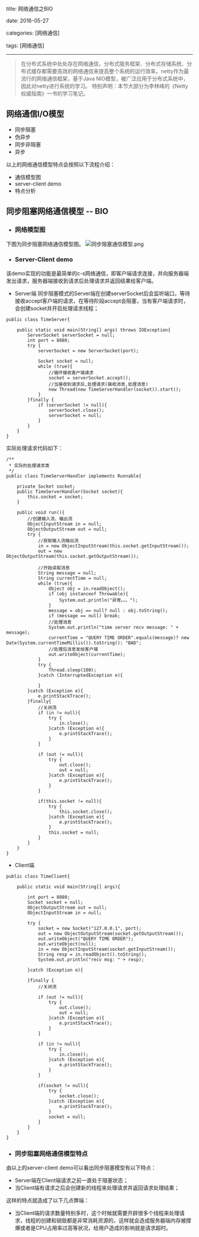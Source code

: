 title: 网络通信之BIO

date: 2016-05-27

categories: [网络通信] 

tags: [网络通信]

---
>  在分布式系统中处处存在网络通信，分布式服务框架、分布式存储系统、分布式缓存都需要高效的网络通信来提高整个系统的运行效率。netty作为最流行的网络通信框架，基于Java NIO模型，被广泛应用于分布式系统中，因此对netty进行系统的学习。
> 特别声明：本节大部分为李林峰的《Netty权威指南》一书的学习笔记。

##  网络通信I/O模型
* 同步阻塞
* 伪异步
* 同步非阻塞
* 异步

以上的网络通信模型特点会按照以下流程介绍：
* 通信模型图
* server-client demo
* 特点分析

<!--more-->

## 同步阻塞网络通信模型 -- BIO

* ### 网络模型图

下图为同步阻塞网络通信模型图。
![同步阻塞通信模型.png](http://upload-images.jianshu.io/upload_images/1938652-58f321f3baa74d2c.png?imageMogr2/auto-orient/strip%7CimageView2/2/w/1240)

* ### Server-Client demo

 该demo实现的功能是最简单的c-s网络通信，即客户端请求连接，并向服务器端发出请求，服务器端接收到请求后处理请求并返回结果给客户端。
* Server端
同步阻塞模式的Server端在创建serverSocket后会监听端口，等待接收accept客户端的请求，在等待阶段accept会阻塞，当有客户端请求时，会创建socket并开启处理请求线程；
```
public class TimeServer{

    public static void main(String[] args) throws IOException{
        ServerSocket serverSocket = null;
        int port = 8080;
        try {
            serverSocket = new ServerSocket(port);

            Socket socket = null;
            while (true){
                //循环接收客户端请求
                socket = serverSocket.accept();
                //当接收到请求后,处理请求(接收消息,处理消息)
                new Thread(new TimeServerHandler(socket)).start();
            }
        }finally {
            if (serverSocket != null){
                serverSocket.close();
                serverSocket = null;
            }
        }
    }
}
```
实际处理请求代码如下：

```
/**
 * 实际的处理请求类
 */
public class TimeServerHandler implements Runnable{

    private Socket socket;
    public TimeServerHandler(Socket socket){
        this.socket = socket;
    }

    public void run(){
        //创建输入流、输出流
        ObjectInputStream in = null;
        ObjectOutputStream out = null;
        try {
            //获取输入流输出流
            in = new ObjectInputStream(this.socket.getInputStream());
            out = new ObjectOutputStream(this.socket.getOutputStream());

            //开始读取消息
            String message = null;
            String currentTime = null;
            while (true){
                Object obj = in.readObject();
                if (obj instanceof Throwable){
                    System.out.println("异常。。。");
                }
                message = obj == null? null : obj.toString();
                if (message == null) break;
                //处理消息
                System.out.println("time server recv message: " + message);
                currentTime = "QUERY TIME ORDER".equals(message)? new Date(System.currentTimeMillis()).toString(): "BAD";
                //处理后消息发给客户端
                out.writeObject(currentTime);
            }
            try {
                Thread.sleep(100);
            }catch (InterruptedException e){

            }
        }catch (Exception e){
            e.printStackTrace();
        }finally{
            //关闭流
            if (in != null){
                try {
                    in.close();
                }catch (Exception e){
                    e.printStackTrace();
                }
            }

            if (out != null){
                try {
                    out.close();
                    out = null;
                }catch (Exception e){
                    e.printStackTrace();
                }
            }

            if(this.socket != null){
                try {
                    this.socket.close();
                }catch (Exception e){
                    e.printStackTrace();
                }
                this.socket = null;
            }
        }
    }
}
```

* Client端

```
public class TimeClient{

    public static void main(String[] args){

        int port = 8080;
        Socket socket = null;
        ObjectOutputStream out = null;
        ObjectInputStream in = null;

        try {
            socket = new Socket("127.0.0.1", port);
            out = new ObjectOutputStream(socket.getOutputStream());
            out.writeObject("QUERY TIME ORDER");
            out.writeObject(null);
            in = new ObjectInputStream(socket.getInputStream());
            String resp = in.readObject().toString();
            System.out.println("recv msg: " + resp);

        }catch (Exception e){

        }finally {
            //关闭流

            if (out != null){
                try {
                    out.close();
                    out = null;
                }catch (Exception e){
                    e.printStackTrace();
                }
            }

            if (in != null){
                try {
                    in.close();
                }catch (Exception e){
                    e.printStackTrace();
                }
            }

            if(socket != null){
                try {
                    socket.close();
                }catch (Exception e){
                    e.printStackTrace();
                }
                socket = null;
            }
        }
    }
}
```
* ### 同步阻塞网络通信模型特点
由以上的server-client demo可以看出同步阻塞模型有以下特点：
 *  Server端在Client端请求之前一直处于阻塞状态；
 *  当Client端有请求之后会创建新的线程来处理请求并返回请求处理结果；
 
 这样的特点就造成了以下几点弊端：

* 当Client端的请求数量特别多时，这个时候就需要开辟很多个线程来处理请求，线程的创建和销毁都是非常消耗资源的，这样就会造成服务器端内存被撑爆或者是CPU占用率过高等状况，给用户造成的影响就是请求超时。